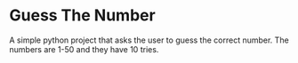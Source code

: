 ﻿# Guess The Number
 
 A simple python project that asks the user to guess the correct number. The numbers are 1-50 and they have 10 tries. 
